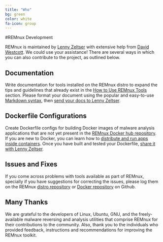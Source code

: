 ```yaml
---
title: "Who"
bg: green
color: white
fa-icon: group
---
```


#REMnux Development

REMnux is maintained by [Lenny Zeltser](http://zeltser.com) with extensive help from [David Westcott](https://twitter.com/beast_fighter). We could use your assistance! There are several ways in which you can also contribute to the project, as outlined below.

## Documentation

Write documentation for tools installed on the REMnux distro to expand the tips and guidelines that already exist in the [How to Use REMnux Tools](https://remnux.org/docs/distro/tools/) section. Please format your document using the popular and easy-to-use [Markdown syntax](https://daringfireball.net/projects/markdown/basics), then [send your docs to Lenny Zeltser](http://zeltser.com/about/contact.html).

## Dockerfile Configurations

Create Dockerfile configs for building Docker images of malware analysis applications that are not yet present in the [REMnux Docker hub repository](https://registry.hub.docker.com/repos/remnux/). If you are new to Docker, you can learn how to [distribute and run apps inside containers](http://blog.zeltser.com/post/102956975282/docker-application-distribution). Once you have built and tested your Dockerfile, [share it with Lenny Zeltser](http://zeltser.com/about/contact.html).

## Issues and Fixes

If you come across problems with tools available as part of REMnux, specially if you have suggestions for correcting the issues, please log them on the REMnux [distro repository](https://github.com/REMnux/distro/issues) or [Docker repository](https://github.com/REMnux/docker/issues) on Github.

## Many Thanks

We are grateful to the developers of Linux, Ubuntu, GNU, and the freely-available malware reversing and analysis utilities that comprise REMnux for their contributions to the community. Also, thank you to the individuals who provided feedback, instructions and recommendations for improving the REMnux toolkit.
